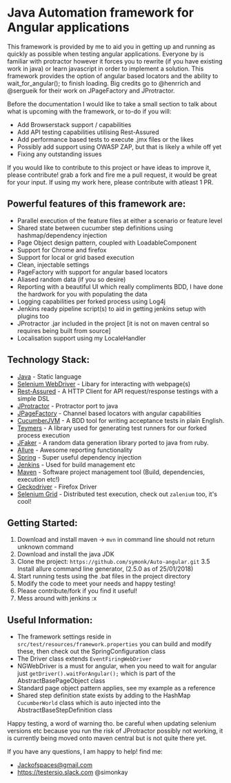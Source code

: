 Java Automation framework for Angular applications
==================================
This framework is provided by me to aid you in getting up and running as quickly as possible when testing angular applications.  Everyone by is familiar with protractor however it forces you to rewrite (if you have existing work in java) or learn javascript in order to implement a solution.  This framework provides the option of angular based locators and the ability to wait_for_angular(); to finish loading.  Big credits go to @henrrich and @sergueik for their work on JPageFactory and JProtractor.

Before the documentation I would like to take a small section to talk about what is upcoming with the framework, or to-do if you will:

- Add Browserstack support / capabilities
- Add API testing capabilities utilising Rest-Assured
- Add performance based tests to execute .jmx files or the likes
- Possibly add support using OWASP ZAP, but that is likely a while off yet
- Fixing any outstanding issues

If you would like to contribute to this project or have ideas to improve it, please contribute! grab a fork and fire me a pull request, it would be great for your input.  If using my work here, please contribute with atleast 1 PR.

Powerful features of this framework are:
---------

- Parallel execution of the feature files at either a scenario or feature level
- Shared state between cucumber step definitions using hashmap/dependency injection
- Page Object design pattern, coupled with LoadableComponent
- Support for Chrome and firefox
- Support for local or grid based execution
- Clean, injectable settings
- PageFactory with support for angular based locators
- Aliased random data (if you so desire)
- Reporting with a beautiful UI which really compliments BDD, I have done the hardwork for you with populating the data
- Logging capabilities per forked process using Log4j
- Jenkins ready pipeline script(s) to aid in getting jenkins setup with plugins too
- JProtractor .jar included in the project [it is not on maven central so requires being built from source]
- Localisation support using my LocaleHandler

Technology Stack:
---------

- [Java](https://docs.oracle.com/javase/7/docs/api/) - Static language
- [Selenium WebDriver](http://www.seleniumhq.org/projects/webdriver/) - Libary for interacting with webpage(s)
- [Rest-Assured](http://rest-assured.io/) - A HTTP Client for API request/response testings with a simple DSL
- [JProtractor](https://github.com/sergueik/jProtractor) - Protractor port to java
- [JPageFactory](https://github.com/henrrich/jpagefactory) - Channel based locators with angular capabilities
- [CucumberJVM](https://cucumber.io/docs/reference/jvm) - A BDD tool for writing acceptance tests in plain English.
- [Teymers](https://github.com/temyers/cucumber-jvm-parallel-plugin) - A library used for generating test runners for our forked process execution
- [JFaker](https://github.com/DiUS/java-faker) - A random data generation library ported to java from ruby.
- [Allure](https://github.com/allure-framework/allure-cucumberjvm) - Awesome reporting functionality
- [Spring](https://spring.io/) - Super useful dependency injection
- [Jenkins](https://jenkins-ci.org/) - Used for build management etc
- [Maven](https://maven.apache.org/) - Software project management tool (Build, dependencies, execution etc!)
- [Geckodriver](https://github.com/mozilla/geckodriver/releases) - Firefox Driver
- [Selenium Grid](http://www.seleniumhq.org/projects/grid/) - Distributed test execution, check out `zalenium` too, it's cool!

Getting Started:
---------

1. Download and install maven -> `mvn` in command line should not return unknown command
2. Download and install the java JDK
3. Clone the project: `https://github.com/symonk/Auto-angular.git`
3.5 Install allure command line generator, (2.5.0 as of 25/01/2018)
4. Start running tests using the .bat files in the project directory
5. Modify the code to meet your needs and happy testing!
6. Please contribute/fork if you find it useful!
7. Mess around with jenkins :x

Useful Information:
---------

- The framework settings reside in `src/test/resources/framework.properties` you can build and modify these, then check out the SpringConfiguration class
- The Driver class extends `EventFiringWebDriver`
- NGWebDriver is a must for angular, when you need to wait for angular just `getDriver().waitForAngular();` which is part of the AbstractBasePageObject class
- Standard page object pattern applies, see my example as a reference
- Shared step definition state exists by adding to the HashMap `CucumberWorld` class which is auto injected into the AbstractBaseStepDefinition class

Happy testing, a word of warning tho.  be careful when updating selenium versions etc because you run the risk of JProtractor possibly not working, it is currently being moved onto maven central but is not quite there yet.

If you have any questions, I am happy to help! find me:

- Jackofspaces@gmail.com
- https://testersio.slack.com @simonkay
